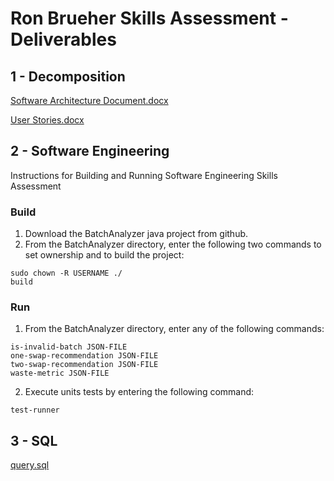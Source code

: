 # Ron Brueher Skills Assessment - Deliverables

## 1 - Decomposition
[Software Architecture Document.docx](deliverables/Software%20Architecture%20Document.docx)

[User Stories.docx](deliverables/User%20Stories.docx)

## 2 - Software Engineering

Instructions for Building and Running Software Engineering Skills Assessment

### Build
1.	Download the BatchAnalyzer java project from github.
2.	From the BatchAnalyzer directory, enter the following two commands to set ownership and to build the project:

~~~
sudo chown -R USERNAME ./
build
~~~

### Run
1.  From the BatchAnalyzer directory, enter any of the following commands:

~~~
is-invalid-batch JSON-FILE
one-swap-recommendation JSON-FILE
two-swap-recommendation JSON-FILE
waste-metric JSON-FILE
~~~

2.  Execute units tests by entering the following command:

~~~
test-runner
~~~

## 3 - SQL
[query.sql](deliverables/query.sql)
